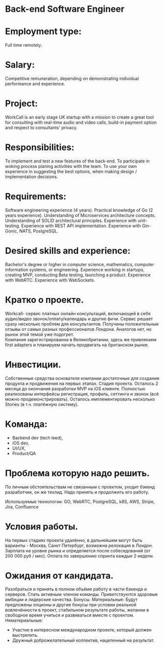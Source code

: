# Back-end Software Engineer

# Employment type: 
Full time remotely.

# Salary: 
Competitive remuneration, depending on demonstrating individual performance and experience.

# Project:
WorkCall is an early stage UK startup with a mission to create a great tool for consulting with real-time audio and video calls, build-in payment option and respect to consultants' privacy.

# Responsibilities:
To implement and test a new features of the back-end.
To participate in woking process planing activities with the team.
To use your own experience in suggesting the best options, when making design / implementation decisions.

# Requirements:
Software engineering experience (4 years).
Practical knowledge of Go (2 years experience).
Understanding of Microservices architecture concepts.
Understanding of SOLID architectural principles.
Experience with unit-testing.
Experience with REST API implementation.
Experience with Gin-Gonic, NATS, PostgreSQL.

# Desired skills and experience:
Bachelor's degree or higher in computer science, mathematics, computer information systems, or engineering.
Experience working in startups, creating MVP, conducting Beta testing, launching a product.
Experience with WebRTC.
Experience with WebSockets.


# Кратко о проекте.

Workcall- сервис платных онлайн консультаций, включающей в себя аудио/видео звонок/оплату/календарь и другие фичи. Сервис решает сразу несколько  проблем  для консультантов. 
Получены положительные отзывы от самых разных профессионалов Лондона.
Аналогов  нет, но  рынок этой темой уже подогрет.  
Компания зарегистрированна в Великобритании, здесь же привлекаем first adapters и планируем начать продвигать на британском рынке.

# Инвестиции.
Собственные средства основателя компании достаточные для создания продукта и продвижения на первых этапах.
Стадия проекта. 
Осталось 2 месяца до окончания разработки  MVP на iOS клиенте. Полностью реализованы интерфейсы регистрация, профиль, сеттинги и звонок (всё можно продемонстрировать). Осталось имплементировать несколько Stories (в т.ч. платёжную систему).

# Kоманда:
- Backend dev (tech leed),
- iOS dev, 
- UI/UX, 
- Product/QA

# Проблема которую надо решить.
По личным обстоятельствам не связанным с проектом, уходит бэкенд разработчик, он же техлид. Надо принять и продолжить его работу.

Используемые технологии: GO, WebRTC, PostgreSQL, k8S, AWS, Stripe, Jira, Confluence

# Условия работы.
На первых стадиях проекта удалённо, в дальнейшем могут быть варианты -  Москва, Санкт Петербург, возможна релокация в Лондон.
Зарплата на уровне рынка и определяется после собеседований (от 200 000 руб / мес). Оплата по завершению спринта каждые 2 недели. 

# Ожидания от кандидата.
Разобраться и принять в полном объёме работу в части  бэкенда и серверов. Стать активным членом команды. Приветствуются здоровые амбиции и лидерские качества. 
Бонусы. 
Материальные: 
Будут предложены опционы и другие бонусы при условии реальной вовлечённости в проект, стабильном результате работы, желании в свободное время учиться и развиваться вместе с проектом.
Нематериальные: 
- Участие в интересном международном проекте, который должен выстрелить.
- Дружный доброжелательный коллектив, нацеленный на результат.
